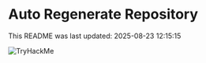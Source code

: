 # Auto Regenerate Repository

This README was last updated: 2025-08-23 12:15:15

 ![TryHackMe](https://tryhackme.com/badge/533634)